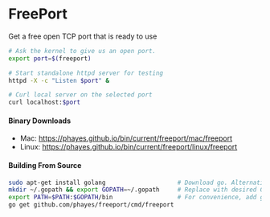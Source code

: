 FreePort
========

Get a free open TCP port that is ready to use

```bash
# Ask the kernel to give us an open port.
export port=$(freeport)

# Start standalone httpd server for testing
httpd -X -c "Listen $port" &

# Curl local server on the selected port
curl localhost:$port
```

#### Binary Downloads
 - Mac:   https://phayes.github.io/bin/current/freeport/mac/freeport
 - Linux: https://phayes.github.io/bin/current/freeport/linux/freeport

#### Building From Source
```bash
sudo apt-get install golang                    # Download go. Alternativly build from source: https://golang.org/doc/install/source
mkdir ~/.gopath && export GOPATH=~/.gopath     # Replace with desired GOPATH
export PATH=$PATH:$GOPATH/bin                  # For convenience, add go's bin dir to your PATH
go get github.com/phayes/freeport/cmd/freeport
```
